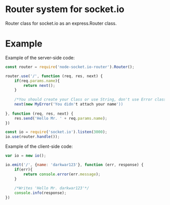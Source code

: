 # Router system for socket.io
Router class for socket.io as an express.Router class.
# Example
Example of the server-side code:
```javascript
const router = require('node-socket.io-router').Router();

router.use('/', function (req, res, next) {
    if(req.params.name){
        return next();
    }
    
    /*You should create your Class or use String, don't use Error class*/
    next(new MyError('You didn't attach your name'))
    
}, function (req, res, next) {
    res.send('Hello Mr. ' + req.params.name);
})

const io = require('socket.io').listen(3000);
io.use(router.handle());
```
Example of the client-side code:
```javascript
var io = new io();

io.emit('/', {name: 'darkwar123'}, function (err, response) {
    if(err){
        return console.error(err.message); 
    }
    
    /*Writes 'Hello Mr. darkwar123'*/
    console.info(response);
})
```
